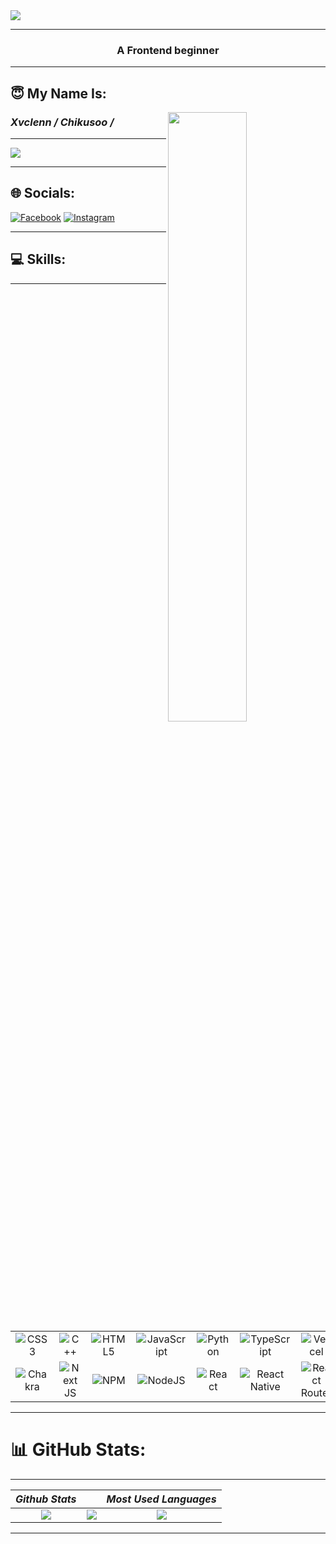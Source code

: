<img src="https://res.cloudinary.com/dpxaln0kd/image/upload/v1685452230/friday_qbftor.gif"/>

---

<h3 align="center">A Frontend beginner</h3>

---

## 😇 My Name Is:
<img align="right" width="50%"  src="https://miro.medium.com/v2/resize:fit:679/1*zVnWJtyGOX_kUIDm6ccCfQ.gif"/>



### **_Xvclenn / Chikusoo /_**
---
[![]([https://visitcount.itsvg.in/api?id=xvclenn&icon=8&color=5)](https://visitcount.itsvg.in](https://i.gifer.com/39Cg.gif))

---

## 🌐 Socials:
[![Facebook](https://img.shields.io/badge/Facebook-%231877F2.svg?logo=Facebook&logoColor=white)](https://facebook.com/xvclenn) [![Instagram](https://img.shields.io/badge/Instagram-%23E4405F.svg?logo=Instagram&logoColor=white)](https://instagram.com/chikusoo_6008) 


---
## 💻 Skills:
---
| | | | | | | | | | | |
|:-------------------------:|:-------------------------:|:-------------------------:|:-------------------------:|:-------------------------:|:-------------------------:|:-------------------------:|:-------------------------:|:-------------------------:|:-------------------------:|:-------------------------:|
|![CSS3](https://img.shields.io/badge/css3-%231572B6.svg?style=plastic&logo=css3&logoColor=white) | ![C++](https://img.shields.io/badge/c++-%2300599C.svg?style=plastic&logo=c%2B%2B&logoColor=white) | ![HTML5](https://img.shields.io/badge/html5-%23E34F26.svg?style=plastic&logo=html5&logoColor=white) | ![JavaScript](https://img.shields.io/badge/javascript-%23323330.svg?style=plastic&logo=javascript&logoColor=%23F7DF1E) | ![Python](https://img.shields.io/badge/python-3670A0?style=plastic&logo=python&logoColor=ffdd54) | ![TypeScript](https://img.shields.io/badge/typescript-%23007ACC.svg?style=plastic&logo=typescript&logoColor=white) | ![Vercel](https://img.shields.io/badge/vercel-%23000000.svg?style=plastic&logo=vercel&logoColor=white) | ![TailwindCSS](https://img.shields.io/badge/tailwindcss-%2338B2AC.svg?style=plastic&logo=tailwind-css&logoColor=white) | ![MUI](https://img.shields.io/badge/MUI-%230081CB.svg?style=plastic&logo=material-ui&logoColor=white) | ![Expo](https://img.shields.io/badge/expo-1C1E24?style=plastic&logo=expo&logoColor=#D04A37) | ![Express.js](https://img.shields.io/badge/express.js-%23404d59.svg?style=plastic&logo=express&logoColor=%2361DAFB) |
| ![Chakra](https://img.shields.io/badge/chakra-%234ED1C5.svg?style=plastic&logo=chakraui&logoColor=white) | ![Next JS](https://img.shields.io/badge/Next-black?style=plastic&logo=next.js&logoColor=white) | ![NPM](https://img.shields.io/badge/NPM-%23000000.svg?style=plastic&logo=npm&logoColor=white) | ![NodeJS](https://img.shields.io/badge/node.js-6DA55F?style=plastic&logo=node.js&logoColor=white) | ![React](https://img.shields.io/badge/react-%2320232a.svg?style=plastic&logo=react&logoColor=%2361DAFB) | ![React Native](https://img.shields.io/badge/react_native-%2320232a.svg?style=plastic&logo=react&logoColor=%2361DAFB) | ![React Router](https://img.shields.io/badge/React_Router-CA4245?style=plastic&logo=react-router&logoColor=white) | ![MySQL](https://img.shields.io/badge/mysql-%2300f.svg?style=plastic&logo=mysql&logoColor=white) | ![MongoDB](https://img.shields.io/badge/MongoDB-%234ea94b.svg?style=plastic&logo=mongodb&logoColor=white) | ![Canva](https://img.shields.io/badge/Canva-%2300C4CC.svg?style=plastic&logo=Canva&logoColor=white) |	![Figma](https://img.shields.io/badge/figma-%23F24E1E.svg?style=plastic&logo=figma&logoColor=white) |




---
# 📊 GitHub Stats:
---
| <b><i>Github Stats</i></b> | | <b><i>Most Used Languages</i></b> |
|:-------------------------:|:-------------------------:|:-------------------------:|
| ![](https://github-readme-stats.vercel.app/api?username=xvclenn&theme=dark&hide_border=false&include_all_commits=true&count_private=false) | ![](https://github-readme-streak-stats.herokuapp.com/?user=xvclenn&theme=dark&hide_border=false) | ![](https://github-readme-stats.vercel.app/api/top-langs/?username=xvclenn&theme=dark&hide_border=false&include_all_commits=true&count_private=false&layout=compact) |
---


<!-- Proudly created with GPRM ( https://gprm.itsvg.in ) -->
